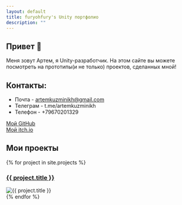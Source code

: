 ```yaml
---
layout: default
title: furyohfury's Unity портфолио
description: ""
---
```


## Привет 👋
Меня зовут Артем, я Unity-разработчик.
На этом сайте вы можете посмотреть на прототипы(и не только) проектов, сделанных мной!
## Контакты:
- Почта - artemkuzminikh@gmail.com
- Телеграм - t.me/artemkuzminikh
- Телефон - +79670201329

[Мой GitHub](https://github.com/furyohfury)  
[Мой itch.io](https://furyohfury.itch.io/)


## Мои проекты  
<div class="game-grid">
{% for project in site.projects %}
  <div class="game-card">
    <h3><a href="{{ project.url | relative_url }}">{{ project.title }}</a></h3>
    <img src="{{ project.image | relative_url }}" alt="{{ project.title }}" class="project-image">
  </div>
{% endfor %}
</div>
